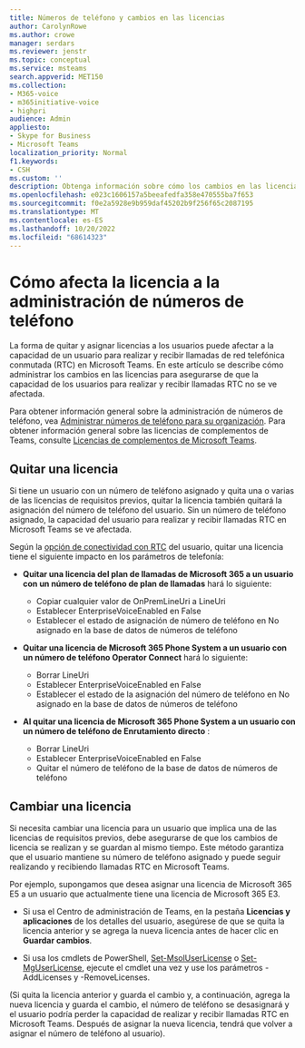 ```yaml
---
title: Números de teléfono y cambios en las licencias
author: CarolynRowe
ms.author: crowe
manager: serdars
ms.reviewer: jenstr
ms.topic: conceptual
ms.service: msteams
search.appverid: MET150
ms.collection:
- M365-voice
- m365initiative-voice
- highpri
audience: Admin
appliesto:
- Skype for Business
- Microsoft Teams
localization_priority: Normal
f1.keywords:
- CSH
ms.custom: ''
description: Obtenga información sobre cómo los cambios en las licencias pueden afectar a la administración de números de teléfono.
ms.openlocfilehash: e023c1606157a5beeafedfa358e470555ba7f653
ms.sourcegitcommit: f0e2a5928e9b959daf45202b9f256f65c2087195
ms.translationtype: MT
ms.contentlocale: es-ES
ms.lasthandoff: 10/20/2022
ms.locfileid: "68614323"
---
```

# <a name="how-licensing-affects-phone-number-management"></a>Cómo afecta la licencia a la administración de números de teléfono

La forma de quitar y asignar licencias a los usuarios puede afectar a la capacidad de un usuario para realizar y recibir llamadas de red telefónica conmutada (RTC) en Microsoft Teams. En este artículo se describe cómo administrar los cambios en las licencias para asegurarse de que la capacidad de los usuarios para realizar y recibir llamadas RTC no se ve afectada.

Para obtener información general sobre la administración de números de teléfono, vea [Administrar números de teléfono para su organización](manage-phone-numbers-landing-page.md). Para obtener información general sobre las licencias de complementos de Teams, consulte [Licencias de complementos de Microsoft Teams](/teams-add-on-licensing/microsoft-teams-add-on-licensing.md).



## <a name="remove-a-license"></a>Quitar una licencia

Si tiene un usuario con un número de teléfono asignado y quita una o varias de las licencias de requisitos previos, quitar la licencia también quitará la asignación del número de teléfono del usuario. Sin un número de teléfono asignado, la capacidad del usuario para realizar y recibir llamadas RTC en Microsoft Teams se ve afectada.

Según la [opción de conectividad con RTC](pstn-connectivity.md) del usuario, quitar una licencia tiene el siguiente impacto en los parámetros de telefonía:

- **Quitar una licencia del plan de llamadas de Microsoft 365 a un usuario con un número de teléfono de plan de llamadas** hará lo siguiente:
  - Copiar cualquier valor de OnPremLineUri a LineUri
  - Establecer EnterpriseVoiceEnabled en False
  - Establecer el estado de asignación de número de teléfono en No asignado en la base de datos de números de teléfono


- **Quitar una licencia de Microsoft 365 Phone System a un usuario con un número de teléfono Operator Connect** hará lo siguiente:
  - Borrar LineUri
  - Establecer EnterpriseVoiceEnabled en False
  - Establecer el estado de la asignación del número de teléfono en No asignado en la base de datos de números de teléfono


- **Al quitar una licencia de Microsoft 365 Phone System a un usuario con un número de teléfono de Enrutamiento directo** :
  - Borrar LineUri
  - Establecer EnterpriseVoiceEnabled en False
  - Quitar el número de teléfono de la base de datos de números de teléfono


## <a name="change-a-license"></a>Cambiar una licencia

Si necesita cambiar una licencia para un usuario que implica una de las licencias de requisitos previos, debe asegurarse de que los cambios de licencia se realizan y se guardan al mismo tiempo. Este método garantiza que el usuario mantiene su número de teléfono asignado y puede seguir realizando y recibiendo llamadas RTC en Microsoft Teams. 

Por ejemplo, supongamos que desea asignar una licencia de Microsoft 365 E5 a un usuario que actualmente tiene una licencia de Microsoft 365 E3. 

- Si usa el Centro de administración de Teams, en la pestaña **Licencias y aplicaciones** de los detalles del usuario, asegúrese de que se quita la licencia anterior y se agrega la nueva licencia antes de hacer clic en **Guardar cambios**. 

- Si usa los cmdlets de PowerShell, [Set-MsolUserLicense](/powershell/module/msonline/set-msoluserlicense) o [Set-MgUserLicense](/powershell/module/microsoft.graph.users.actions/set-mguserlicense), ejecute el cmdlet una vez y use los parámetros -AddLicenses y -RemoveLicenses.

(Si quita la licencia anterior y guarda el cambio y, a continuación, agrega la nueva licencia y guarda el cambio, el número de teléfono se desasignará y el usuario podría perder la capacidad de realizar y recibir llamadas RTC en Microsoft Teams. Después de asignar la nueva licencia, tendrá que volver a asignar el número de teléfono al usuario).










